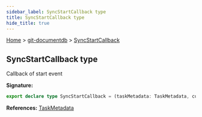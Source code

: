 ```yaml
---
sidebar_label: SyncStartCallback type
title: SyncStartCallback type
hide_title: true
---
```


[Home](./index.md) &gt; [git-documentdb](./git-documentdb.md) &gt; [SyncStartCallback](./git-documentdb.syncstartcallback.md)

## SyncStartCallback type

Callback of start event

<b>Signature:</b>

```typescript
export declare type SyncStartCallback = (taskMetadata: TaskMetadata, currentRetries: number) => void;
```
<b>References:</b> [TaskMetadata](./git-documentdb.taskmetadata.md)

